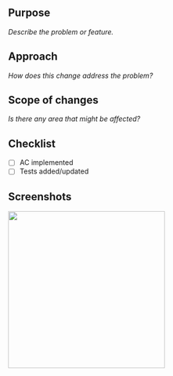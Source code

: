 ## Purpose
_Describe the problem or feature._

## Approach
_How does this change address the problem?_

## Scope of changes
_Is there any area that might be affected?_

## Checklist
- [ ] AC implemented
- [ ] Tests added/updated

## Screenshots
<img src="_Show_your_work_here_" width=320>
